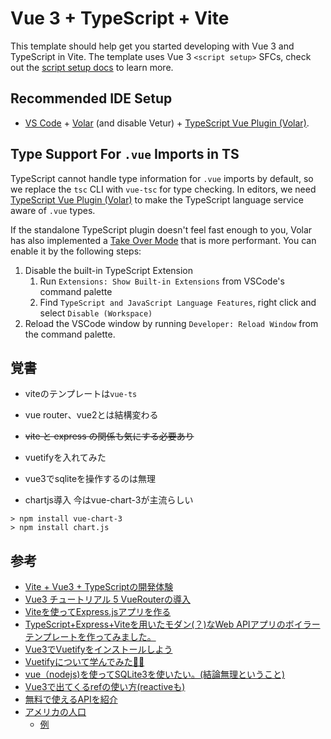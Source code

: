 # Vue 3 + TypeScript + Vite

This template should help get you started developing with Vue 3 and TypeScript in Vite. The template uses Vue 3 `<script setup>` SFCs, check out the [script setup docs](https://v3.vuejs.org/api/sfc-script-setup.html#sfc-script-setup) to learn more.

## Recommended IDE Setup

- [VS Code](https://code.visualstudio.com/) + [Volar](https://marketplace.visualstudio.com/items?itemName=Vue.volar) (and disable Vetur) + [TypeScript Vue Plugin (Volar)](https://marketplace.visualstudio.com/items?itemName=Vue.vscode-typescript-vue-plugin).

## Type Support For `.vue` Imports in TS

TypeScript cannot handle type information for `.vue` imports by default, so we replace the `tsc` CLI with `vue-tsc` for type checking. In editors, we need [TypeScript Vue Plugin (Volar)](https://marketplace.visualstudio.com/items?itemName=Vue.vscode-typescript-vue-plugin) to make the TypeScript language service aware of `.vue` types.

If the standalone TypeScript plugin doesn't feel fast enough to you, Volar has also implemented a [Take Over Mode](https://github.com/johnsoncodehk/volar/discussions/471#discussioncomment-1361669) that is more performant. You can enable it by the following steps:

1. Disable the built-in TypeScript Extension
   1. Run `Extensions: Show Built-in Extensions` from VSCode's command palette
   2. Find `TypeScript and JavaScript Language Features`, right click and select `Disable (Workspace)`
2. Reload the VSCode window by running `Developer: Reload Window` from the command palette.


## 覚書

* viteのテンプレートは``vue-ts``
* vue router、vue2とは結構変わる
* ~~vite と express の関係も気にする必要あり~~
* vuetifyを入れてみた
* vue3でsqliteを操作するのは無理

* chartjs導入 今はvue-chart-3が主流らしい
```
> npm install vue-chart-3
> npm install chart.js
```

## 参考

* [Vite + Vue3 + TypeScriptの開発体験](https://zenn.dev/hctaw_srp/articles/5f2e2a6470d2ec)
* [Vue3 チュートリアル 5 VueRouterの導入](https://qiita.com/TakahiRoyte/items/231aa3ac3aacbe25ebeb)
* [Viteを使ってExpress.jsアプリを作る](https://scrapbox.io/dojineko/Vite%E3%82%92%E4%BD%BF%E3%81%A3%E3%81%A6Express.js%E3%82%A2%E3%83%97%E3%83%AA%E3%82%92%E4%BD%9C%E3%82%8B)
* [TypeScript+Express+Viteを用いたモダン(？)なWeb APIアプリのボイラーテンプレートを作ってみました。](https://www.neko3cs.net/entry/express-ts-with-vite-template)
* [Vue3でVuetifyをインストールしよう](https://asameshicode.com/vue3-vuetify/)
* [Vuetifyについて学んでみた🧑‍🎨](https://zenn.dev/joo_hashi/articles/50c77b03d195de)
* [vue（nodejs)を使ってSQLite3を使いたい。(結論無理ということ)](https://teratail.com/questions/347072)
* [Vue3で出てくるrefの使い方(reactiveも)](https://blog.amayz.co.jp/?p=1263)
* [無料で使えるAPIを紹介](https://asameshicode.com/free-api/)
* [アメリカの人口](https://datausa.io/about/api/)
  * [例](https://datausa.io/api/data?drilldowns=Nation&measures=Population)